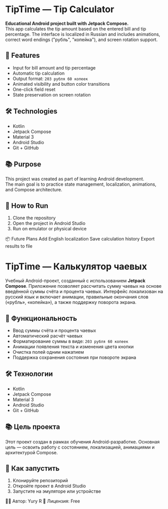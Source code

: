# TipTime — Tip Calculator

**Educational Android project built with Jetpack Compose.**  
This app calculates the tip amount based on the entered bill and tip percentage. 
The interface is localized in Russian and includes animations, correct word endings
("рубль", "копейка"), and screen rotation support.

## 📱 Features

- Input for bill amount and tip percentage
- Automatic tip calculation
- Output format: `203 рубля 60 копеек`
- Animated visibility and button color transitions
- One-click field reset
- State preservation on screen rotation

## 🛠️ Technologies

- Kotlin
- Jetpack Compose
- Material 3
- Android Studio
- Git + GitHub

## 📚 Purpose

This project was created as part of learning Android development.  
The main goal is to practice state management, localization, animations, and Compose architecture.

## 🚀 How to Run

1. Clone the repository
2. Open the project in Android Studio
3. Run on emulator or physical device

📦 Future Plans
Add English localization
Save calculation history
Export results to file


# TipTime — Калькулятор чаевых

Учебный Android-проект, созданный с использованием **Jetpack Compose**.
Приложение позволяет рассчитать сумму чаевых на основе введённой суммы счёта и процента чаевых.
Интерфейс локализован на русский язык и включает анимации, правильные окончания слов
(«рубль», «копейка»), а также поддержку поворота экрана.

## 📱 Функциональность

- Ввод суммы счёта и процента чаевых
- Автоматический расчёт чаевых
- Форматирование суммы в виде: `203 рубля 60 копеек`
- Анимации появления текста и изменения цвета кнопки
- Очистка полей одним нажатием
- Поддержка сохранения состояния при повороте экрана

## 🛠️ Технологии

- Kotlin
- Jetpack Compose
- Material 3
- Android Studio
- Git + GitHub

## 📚 Цель проекта

Этот проект создан в рамках обучения Android-разработке. Основная цель — освоить работу с состоянием,
локализацией, анимациями и архитектурой Compose.

## 🚀 Как запустить

1. Клонируйте репозиторий
2. Откройте проект в Android Studio
3. Запустите на эмуляторе или устройстве

👨‍💻 Автор: Yury R 
📘 Лицензия: Free

